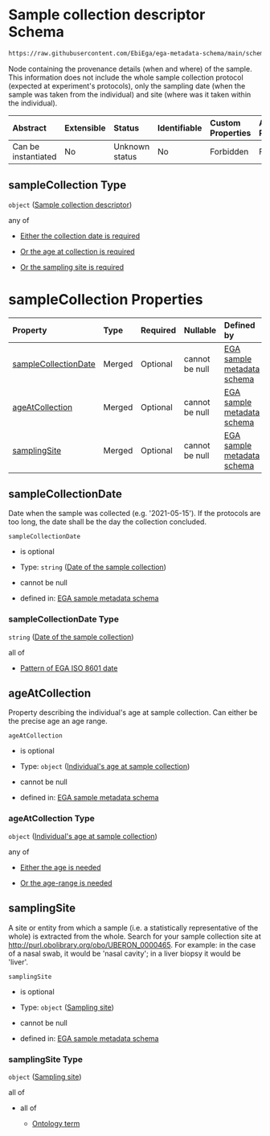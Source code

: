 # Sample collection descriptor Schema

```txt
https://raw.githubusercontent.com/EbiEga/ega-metadata-schema/main/schemas/EGA.sample.json#/properties/sampleCollection
```

Node containing the provenance details (when and where) of the sample. This information does not include the whole sample collection protocol (expected at experiment's protocols), only the sampling date (when the sample was taken from the individual) and site (where was it taken within the individual).

| Abstract            | Extensible | Status         | Identifiable | Custom Properties | Additional Properties | Access Restrictions | Defined In                                                                   |
| :------------------ | :--------- | :------------- | :----------- | :---------------- | :-------------------- | :------------------ | :--------------------------------------------------------------------------- |
| Can be instantiated | No         | Unknown status | No           | Forbidden         | Forbidden             | none                | [EGA.sample.json\*](../../../schemas/EGA.sample.json "open original schema") |

## sampleCollection Type

`object` ([Sample collection descriptor](ega-18-properties-sample-collection-descriptor.md))

any of

*   [Either the collection date is required](ega-18-properties-sample-collection-descriptor-anyof-either-the-collection-date-is-required.md "check type definition")

*   [Or the age at collection is required](ega-18-properties-sample-collection-descriptor-anyof-or-the-age-at-collection-is-required.md "check type definition")

*   [Or the sampling site is required](ega-18-properties-sample-collection-descriptor-anyof-or-the-sampling-site-is-required.md "check type definition")

# sampleCollection Properties

| Property                                      | Type   | Required | Nullable       | Defined by                                                                                                                                                                                                                                                                          |
| :-------------------------------------------- | :----- | :------- | :------------- | :---------------------------------------------------------------------------------------------------------------------------------------------------------------------------------------------------------------------------------------------------------------------------------- |
| [sampleCollectionDate](#samplecollectiondate) | Merged | Optional | cannot be null | [EGA sample metadata schema](ega-18-properties-sample-collection-descriptor-properties-date-of-the-sample-collection.md "https://raw.githubusercontent.com/EbiEga/ega-metadata-schema/main/schemas/EGA.sample.json#/properties/sampleCollection/properties/sampleCollectionDate")   |
| [ageAtCollection](#ageatcollection)           | Merged | Optional | cannot be null | [EGA sample metadata schema](ega-18-properties-sample-collection-descriptor-properties-individuals-age-at-sample-collection.md "https://raw.githubusercontent.com/EbiEga/ega-metadata-schema/main/schemas/EGA.sample.json#/properties/sampleCollection/properties/ageAtCollection") |
| [samplingSite](#samplingsite)                 | Merged | Optional | cannot be null | [EGA sample metadata schema](ega-18-properties-sample-collection-descriptor-properties-sampling-site.md "https://raw.githubusercontent.com/EbiEga/ega-metadata-schema/main/schemas/EGA.sample.json#/properties/sampleCollection/properties/samplingSite")                           |

## sampleCollectionDate

Date when the sample was collected (e.g. '2021-05-15'). If the protocols are too long, the date shall be the day the collection concluded.

`sampleCollectionDate`

*   is optional

*   Type: `string` ([Date of the sample collection](ega-18-properties-sample-collection-descriptor-properties-date-of-the-sample-collection.md))

*   cannot be null

*   defined in: [EGA sample metadata schema](ega-18-properties-sample-collection-descriptor-properties-date-of-the-sample-collection.md "https://raw.githubusercontent.com/EbiEga/ega-metadata-schema/main/schemas/EGA.sample.json#/properties/sampleCollection/properties/sampleCollectionDate")

### sampleCollectionDate Type

`string` ([Date of the sample collection](ega-18-properties-sample-collection-descriptor-properties-date-of-the-sample-collection.md))

all of

*   [Pattern of EGA ISO 8601 date](ega-12-definitions-pattern-of-ega-iso-8601-date.md "check type definition")

## ageAtCollection

Property describing the individual's age at sample collection. Can either be the precise age an age range.

`ageAtCollection`

*   is optional

*   Type: `object` ([Individual's age at sample collection](ega-18-properties-sample-collection-descriptor-properties-individuals-age-at-sample-collection.md))

*   cannot be null

*   defined in: [EGA sample metadata schema](ega-18-properties-sample-collection-descriptor-properties-individuals-age-at-sample-collection.md "https://raw.githubusercontent.com/EbiEga/ega-metadata-schema/main/schemas/EGA.sample.json#/properties/sampleCollection/properties/ageAtCollection")

### ageAtCollection Type

`object` ([Individual's age at sample collection](ega-18-properties-sample-collection-descriptor-properties-individuals-age-at-sample-collection.md))

any of

*   [Either the age is needed](ega-18-properties-sample-collection-descriptor-properties-individuals-age-at-sample-collection-anyof-either-the-age-is-needed.md "check type definition")

*   [Or the age-range is needed](ega-18-properties-sample-collection-descriptor-properties-individuals-age-at-sample-collection-anyof-or-the-age-range-is-needed.md "check type definition")

## samplingSite

A site or entity from which a sample (i.e. a statistically representative of the whole) is extracted from the whole. Search for your sample collection site at <http://purl.obolibrary.org/obo/UBERON_0000465>. For example: in the case of a nasal swab, it would be 'nasal cavity'; in a liver biopsy it would be 'liver'.

`samplingSite`

*   is optional

*   Type: `object` ([Sampling site](ega-18-properties-sample-collection-descriptor-properties-sampling-site.md))

*   cannot be null

*   defined in: [EGA sample metadata schema](ega-18-properties-sample-collection-descriptor-properties-sampling-site.md "https://raw.githubusercontent.com/EbiEga/ega-metadata-schema/main/schemas/EGA.sample.json#/properties/sampleCollection/properties/samplingSite")

### samplingSite Type

`object` ([Sampling site](ega-18-properties-sample-collection-descriptor-properties-sampling-site.md))

all of

*   all of

    *   [Ontology term](ega-12-definitions-ontology-term.md "check type definition")
